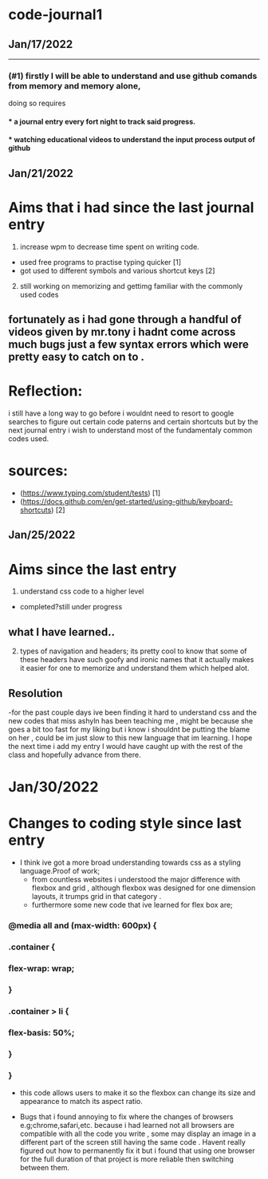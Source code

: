 # code-journal1
## Jan/17/2022

________________________________________________________________

### (#1) firstly I will be able to understand and use github comands from memory and memory alone,
doing so requires

#### * ****a journal entry every fort night to track said progress.****
#### * ****watching educational videos to understand the input process output of github****

## Jan/21/2022
# Aims that i had since the last journal entry
1.  increase wpm to decrease time spent on writing code.
- used free programs to practise typing quicker [1]
- got used to different symbols and various shortcut keys [2]
2. still working on memorizing and gettimg familiar with the commonly used codes

## fortunately as i had gone through a handful of videos given by mr.tony i hadnt come across much bugs just a few syntax errors which were pretty easy to catch on to .

# Reflection: 
i still have a long way to go before i wouldnt need to resort to google searches to figure out certain code paterns 
and certain shortcuts but by the next journal entry i wish to understand most of the fundamentaly common codes used.


# sources:
* (https://www.typing.com/student/tests) [1]
* (https://docs.github.com/en/get-started/using-github/keyboard-shortcuts) [2]


## Jan/25/2022
# Aims since the last entry
1.  understand css code to a higher level
  - completed?still under progress
## what I have learned..
2. types of navigation and headers; its pretty cool to know that some of these headers have such goofy and ironic names that it actually makes it easier for one to memorize and understand them which helped alot.
## Resolution 
  -for the past couple days ive been finding it hard to understand css and the new codes that miss ashyln has been teaching me , might be because she goes  a bit too fast for my liking but i know i shouldnt be putting the blame on her , could be im just slow to this new language that im learning. I hope the next time i add my entry I would have caught up with the rest of the class and hopefully advance from there.

# Jan/30/2022
# Changes to coding style since last entry
  - I think ive got a more broad understanding towards css as a styling language.Proof of work;
    * from countless websites i understood the major difference with flexbox and grid , although flexbox was designed for one dimension layouts, it trumps grid in that category .
    * furthermore some new code that ive learned for flex box are;
    
 ### @media all and (max-width: 600px) {  
    
  ### .container {  
  ### flex-wrap: wrap;  
  ### }  
    
  ### .container > li {  
  ###   flex-basis: 50%;  
  ### }

### }
- this code allows users to make it so the flexbox can  change its size and appearance to match its aspect ratio.

* Bugs that i found annoying to fix where the changes of browsers e.g;chrome,safari,etc. because i had learned not all browsers are compatible with all the code you  write , some may display an image in a different part of the screen still having the same code . Havent really figured out how to permanently fix it but i found that using one browser for the full duration of that project is more reliable then switching between them.

